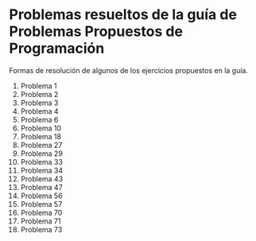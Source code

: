 <h1>Problemas resueltos de la guía de <strong>Problemas Propuestos de Programación</strong> </h1>

<p1>Formas de resolución de algunos de los ejercicios propuestos en la guía.</p1>

<ol>
    <li> Problema 1 </li>
    <li> Problema 2 </li>
    <li> Problema 3 </li>
    <li> Problema 4 </li>
    <li> Problema 6 </li>
    <li> Problema 10 </li>
    <li> Problema 18 </li>
    <li> Problema 27 </li>
    <li> Problema 29 </li>
    <li> Problema 33 </li>
    <li> Problema 34 </li>
    <li> Problema 43 </li>
    <li> Problema 47 </li>
    <li> Problema 56 </li>
    <li> Problema 57 </li>
    <li> Problema 70 </li>
    <li> Problema 71 </li>
    <li> Problema 73 </li>
</ol>